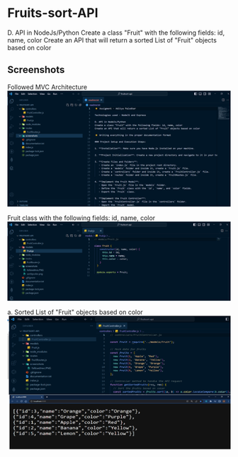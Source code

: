 # Fruits-sort-API
D. API in NodeJs/Python Create a class "Fruit" with the following fields: id, name, color Create an API that will return a sorted List of "Fruit" objects based on color

## Screenshots

Followed MVC Architecture
![Followed MVC Architecture](https://github.com/AdityaAP7/Fruit-sort-api/blob/main/screenshots/followdmvc.PNG)

Fruit class with the following fields: id, name, color
![Fruit class with the following fields: id, name, color](https://github.com/AdityaAP7/Fruit-sort-api/blob/main/screenshots/fruitclass.PNG)

a. Sorted List of "Fruit" objects based on color
![Username to be alphanumeric](https://github.com/AdityaAP7/Fruit-sort-api/blob/main/screenshots/sortbycolor.png)

